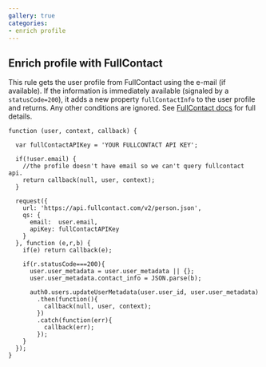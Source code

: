 ```yaml
---
gallery: true
categories:
- enrich profile
---
```

## Enrich profile with FullContact

This rule gets the user profile from FullContact using the e-mail (if available). If the information is immediately available (signaled by a `statusCode=200`), it adds a new property `fullContactInfo` to the user profile and returns. Any other conditions are ignored. See [FullContact docs](http://www.fullcontact.com/developer/docs/) for full details.

```
function (user, context, callback) {

  var fullContactAPIKey = 'YOUR FULLCONTACT API KEY';

  if(!user.email) {
    //the profile doesn't have email so we can't query fullcontact api.
    return callback(null, user, context);
  }

  request({
    url: 'https://api.fullcontact.com/v2/person.json',
    qs: {
      email:  user.email,
      apiKey: fullContactAPIKey
    }
  }, function (e,r,b) {
    if(e) return callback(e);

    if(r.statusCode===200){
      user.user_metadata = user.user_metadata || {};
      user.user_metadata.contact_info = JSON.parse(b);
      
      auth0.users.updateUserMetadata(user.user_id, user.user_metadata)
        .then(function(){
          callback(null, user, context);
        })
        .catch(function(err){
          callback(err);
        });
    }
  });
}
```
